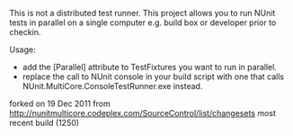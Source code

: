 This is not a distributed test runner.  This project allows you to run NUnit tests in parallel on a single computer e.g. build box or developer prior to checkin.

Usage:

- add the [Parallel] attribute to TestFixtures you want to run in parallel.
- replace the call to NUnit console in your build script with one that calls NUnit.MultiCore.ConsoleTestRunner.exe instead.

forked on 19 Dec 2011 from http://nunitmulticore.codeplex.com/SourceControl/list/changesets most recent build (1250)